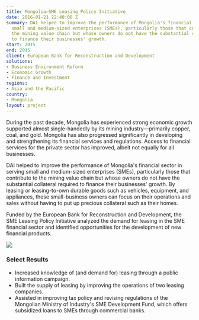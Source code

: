 ```yaml
---
title: Mongolia—SME Leasing Policy Initiative
date: 2016-01-21 22:40:00 Z
summary: DAI helped to improve the performance of Mongolia's financial sector in serving
  small and medium-sized enterprises (SMEs), particularly those that contribute to
  the mining value chain but whose owners do not have the substantial collateral required
  to finance their businesses' growth.
start: 2015
end: 2015
client: European Bank for Reconstruction and Development
solutions:
- Business Environment Reform
- Economic Growth
- Finance and Investment
regions:
- Asia and the Pacific
country:
- Mongolia
layout: project
---
```


During the past decade, Mongolia has experienced strong economic growth supported almost single-handedly by its mining industry—primarily copper, coal, and gold. Mongolia has also progressed significantly in developing and strengthening its financial services and regulations. Access to financial services for the private sector has improved, albeit not equally for all businesses.

DAI helped to improve the performance of Mongolia's financial sector in serving small and medium-sized enterprises (SMEs), particularly those that contribute to the mining value chain but whose owners do not have the substantial collateral required to finance their businesses' growth. By leasing or leasing-to-own durable goods such as vehicles, equipment, and appliances, these small-business owners can focus on their operations and sales without having to put up precious collateral such as their homes.

Funded by the European Bank for Reconstruction and Development, the SME Leasing Policy Initiative analyzed the demand for leasing in the SME financial sector and identified opportunities for the development of new financial products.

![][1]

### Select Results

* Increased knowledge of (and demand for) leasing through a public information campaign.
* Built the supply of leasing by improving the operations of two leasing companies.
* Assisted in improving tax policy and revising regulations of the Mongolian Ministry of Industry's SME Development Fund, which offers subsidized loans to SMEs through commercial banks.

[1]: https://assetify-dai.com/projects/Mongolia-SME-Leasing-1.jpg